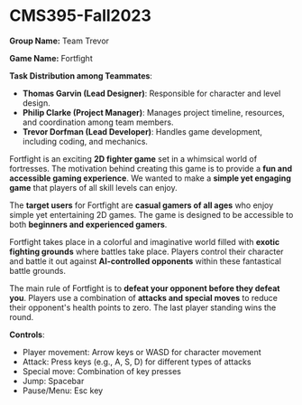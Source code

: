 # CMS395-Fall2023

**Group Name:** Team Trevor

**Game Name:** Fortfight


**Task Distribution among Teammates**:
- **Thomas Garvin (Lead Designer)**: Responsible for character and level design.
- **Philip Clarke (Project Manager)**: Manages project timeline, resources, and coordination among team members.
- **Trevor Dorfman (Lead Developer)**: Handles game development, including coding, and mechanics.



Fortfight is an exciting **2D fighter game** set in a whimsical world of fortresses. The motivation behind creating this game is to provide a **fun and accessible gaming experience**. We wanted to make a **simple yet engaging game** that players of all skill levels can enjoy.

The **target users** for Fortfight are **casual gamers of all ages** who enjoy simple yet entertaining 2D games. The game is designed to be accessible to both **beginners and experienced gamers**. 

Fortfight takes place in a colorful and imaginative world filled with **exotic fighting grounds** where battles take place. Players control their character and battle it out against **AI-controlled opponents** within these fantastical battle grounds.

The main rule of Fortfight is to **defeat your opponent before they defeat you**. Players use a combination of **attacks and special moves** to reduce their opponent's health points to zero. The last player standing wins the round.

**Controls**:
- Player movement: Arrow keys or WASD for character movement
- Attack: Press keys (e.g., A, S, D) for different types of attacks
- Special move: Combination of key presses
- Jump: Spacebar
- Pause/Menu: Esc key
